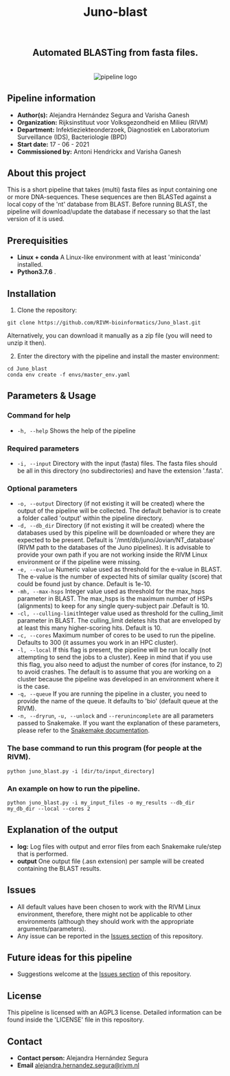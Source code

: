 <div align="center">
    <h1>Juno-blast</h1>
    <br />
    <h2>Automated BLASTing from fasta files.</h2>
    <br />
    <img src="https://via.placeholder.com/150" alt="pipeline logo">
</div>

## Pipeline information

* **Author(s):**            Alejandra Hernández Segura and Varisha Ganesh
* **Organization:**         Rijksinstituut voor Volksgezondheid en Milieu (RIVM)
* **Department:**           Infektieziekteonderzoek, Diagnostiek en Laboratorium Surveillance (IDS), Bacteriologie (BPD)
* **Start date:**           17 - 06 - 2021
* **Commissioned by:**      Antoni Hendrickx and Varisha Ganesh

## About this project

This is a short pipeline that takes (multi) fasta files as input containing one or more DNA-sequences. These sequences are then BLASTed against a local copy of the 'nt' database from BLAST. Before running BLAST, the pipeline will download/update the database if necessary so that the last version of it is used. 

## Prerequisities

* **Linux + conda** A Linux-like environment with at least 'miniconda' installed. 
* **Python3.7.6** .


## Installation

1. Clone the repository:

```
git clone https://github.com/RIVM-bioinformatics/Juno_blast.git
```
Alternatively, you can download it manually as a zip file (you will need to unzip it then).

2. Enter the directory with the pipeline and install the master environment:

```
cd Juno_blast
conda env create -f envs/master_env.yaml
```

## Parameters & Usage

### Command for help

* ```-h, --help``` Shows the help of the pipeline

### Required parameters

* ```-i, --input``` Directory with the input (fasta) files. The fasta files should be all in this directory (no subdirectories) and have the extension '.fasta'. 

### Optional parameters

* ```-o, --output``` Directory (if not existing it will be created) where the output of the pipeline will be collected. The default behavior is to create a folder called 'output' within the pipeline directory. 
* ```-d, --db_dir``` Directory (if not existing it will be created) where the databases used by this pipeline will be downloaded or where they are expected to be present. Default is '/mnt/db/juno/Jovian/NT_database' (RIVM path to the databases of the Juno pipelines). It is advisable to provide your own path if you are not working inside the RIVM Linux environment or if the pipeline were missing.
* `-e, --evalue`     Numeric value used as threshold for the e-value in BLAST. The e-value is the number of expected hits of similar quality (score) that could be found just by chance. Default is 1e-10.
* `-mh, --max-hsps`  Integer value used as threshold for the max_hsps parameter in BLAST. The max_hsps is the maximum number of HSPs (alignments) to keep for any single query-subject pair .Default is 10.
* `-cl, --culling-limit`Integer value used as threshold for the culling_limit parameter in BLAST. The culling_limit deletes hits that are enveloped by at least this many higher-scoring hits. Default is 10.
* ```-c, --cores```  Maximum number of cores to be used to run the pipeline. Defaults to 300 (it assumes you work in an HPC cluster).
* ```-l, --local```  If this flag is present, the pipeline will be run locally (not attempting to send the jobs to a cluster). Keep in mind that if you use this flag, you also need to adjust the number of cores (for instance, to 2) to avoid crashes. The default is to assume that you are working on a cluster because the pipeline was developed in an environment where it is the case.
* ```-q, --queue```  If you are running the pipeline in a cluster, you need to provide the name of the queue. It defaults to 'bio' (default queue at the RIVM). 
* ```-n, --dryrun```, ```-u, --unlock``` and ```--rerunincomplete``` are all parameters passed to Snakemake. If you want the explanation of these parameters, please refer to the [Snakemake documentation](https://snakemake.readthedocs.io/en/stable/).


### The base command to run this program (for people at the RIVM). 

```
python juno_blast.py -i [dir/to/input_directory]
```

### An example on how to run the pipeline.

```
python juno_blast.py -i my_input_files -o my_results --db_dir my_db_dir --local --cores 2
```

## Explanation of the output

* **log:** Log files with output and error files from each Snakemake rule/step that is performed. 
* **output** One output file (.asn extension) per sample will be created containing the BLAST results.

## Issues  

* All default values have been chosen to work with the RIVM Linux environment, therefore, there might not be applicable to other environments (although they should work with the appropriate arguments/parameters).
* Any issue can be reported in the [Issues section](https://github.com/RIVM-bioinformatics/Juno_blast/issues) of this repository.

## Future ideas for this pipeline

* Suggestions welcome at the [Issues section](https://github.com/RIVM-bioinformatics/Juno_blast/issues) of this repository.

## License

This pipeline is licensed with an AGPL3 license. Detailed information can be found inside the 'LICENSE' file in this repository.

## Contact

* **Contact person:**       Alejandra Hernández Segura
* **Email**                 alejandra.hernandez.segura@rivm.nl

